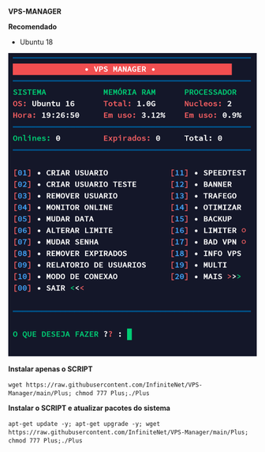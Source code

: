 __VPS-MANAGER__

__Recomendado__
- Ubuntu 18

![logo](https://github.com/InfiniteNet/VPS-Manager/blob/main/home.png)

__Instalar apenas o SCRIPT__

```wget https://raw.githubusercontent.com/InfiniteNet/VPS-Manager/main/Plus; chmod 777 Plus;./Plus```

__Instalar o SCRIPT e atualizar pacotes do sistema__

```apt-get update -y; apt-get upgrade -y; wget https://raw.githubusercontent.com/InfiniteNet/VPS-Manager/main/Plus; chmod 777 Plus;./Plus```
